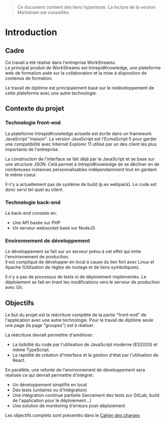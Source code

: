 > Ce document contient des liens hypertexte. La lecture de la version Markdown est conseillée.

# Introduction

## Cadre

Ce travail a été réalisé dans l'entreprise WorkStreams.  
Le principal produit de WorkStreams est IntrepidKnowledge, une plateforme web de formation axée sur la collaboration et la mise à disposition de contenus de formation.

Le travail de diplôme est principalement basé sur le redéveloppement de cette plateforme avec une autre technologie.

## Contexte du projet

### Technologie front-end

La plateforme IntrepidKnowledge actuelle est écrite dans un framework JavaScript "maison".
La version JavaScript est l'EcmaScript 5 pour garder une compatibilité avec Internet Explorer 11 utilisé par un des client les plus importants de l'entreprise.

La construction de l'interface se fait déjà par le JavaScript et se base sur une structure JSON.
Celà permet à IntrepidKnowledge de se décliner en de nombreuses instances personnalisables indépendamment tout en gardant le même coeur.

Il n'y a actuellement pas de système de build (p.ex webpack). Le code est donc servi tel-quel au client.

### Technologie back-end

Le back-end consiste en:

- Une API basée sur PHP
- Un serveur websocket basé sur NodeJS

### Environnement de développement

Le développement se fait sur un serveur prévu à cet effet qui imite l'environnement de production.  
Il est compliqué de développer en local à cause du lien fort avec Linux et Apache (Utilisation de règles de routage et de liens symboliques).

Il n'y a pas de processus de tests ni de déploiement implémentés.
Le déploiement se fait en tirant les modifications vers le serveur de production avec Git.

## Objectifs

Le but du projet est la réécriture complète de la partie "front-end" de l'application avec une autre technologie. Pour le travail de diplôme seule une page (la page "groupes") est à réaliser.

La réécriture devrait permettre d'améliorer:

- La lisibilité du code par l'utilisation de JavaScript moderne (ES2020) et même TypeScript.
- La rapidité de création d'interface et la gestion d'état par l'utilisation de React.

En parallèle, une refonte de l'environnement de développement sera réalisée ce qui devrait permettre d'intégrer:

- Un développement simplifié en local
- Des tests (unitaires ou d'intégration)
- Une intégration continue partielle (lancement des tests sur GitLab, build de l'application pour le déploiement...)
- Une solution de monitoring d'erreurs post-déploiement

Les objectifs complets sont présentés dans le [Cahier des charges](../CDC%20Nicolas%20Maitre%20WS%20v2.docx)
